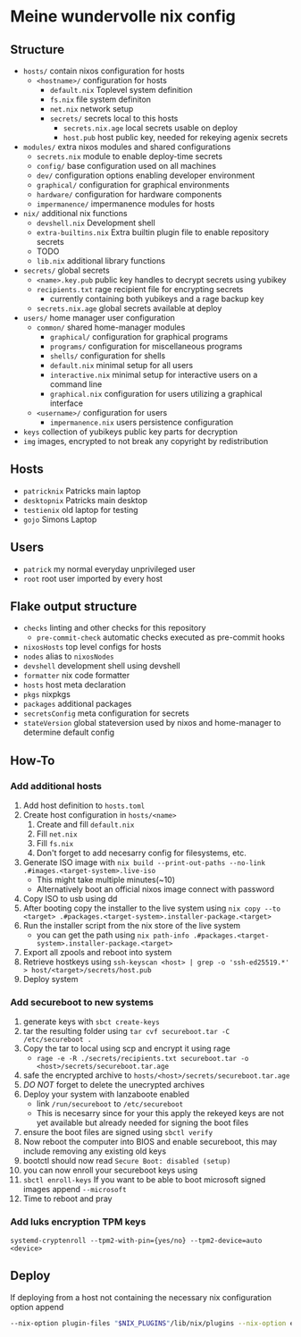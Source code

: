 # Meine wundervolle nix config

## Structure

- `hosts/` contain nixos configuration for hosts
    - `<hostname>/` configuration for hosts
        - `default.nix` Toplevel system definition
        - `fs.nix` file system definiton
        - `net.nix` network setup
        - `secrets/` secrets local to this hosts
            - `secrets.nix.age` local secrets usable on deploy
            - `host.pub` host public key, needed for rekeying agenix secrets
- `modules/` extra nixos modules and shared configurations
    - `secrets.nix` module to enable deploy-time secrets
    - `config/` base configuration used on all machines
    - `dev/` configuration options enabling developer environment
    - `graphical/` configuration for graphical environments
    - `hardware/` configuration for hardware components
    - `impermanence/` impermanence modules for hosts
- `nix/` additional nix functions
    - `devshell.nix` Development shell
    - `extra-builtins.nix` Extra builtin plugin file to enable repository secrets
    - TODO
    - `lib.nix` additional library functions
- `secrets/` global secrets
    - `<name>.key.pub` public key handles to decrypt secrets using yubikey
    - `recipients.txt` rage recipient file for encrypting secrets
        - currently containing both yubikeys and a rage backup key
    - `secrets.nix.age` global secrets available at deploy
- `users/` home manager user configuration
    - `common/` shared home-manager modules
        - `graphical/` configuration for graphical programs
        - `programs/` configuration for miscellaneous programs
        - `shells/` configuration for shells
        - `default.nix` minimal setup for all users
        - `interactive.nix` minimal setup for interactive users on a command line
        - `graphical.nix` configuration for users utilizing a graphical interface
    - `<username>/` configuration for users
        - `impermanence.nix` users persistence configuration
- `keys` collection of yubikeys public key parts for decryption
- `img` images, encrypted to not break any copyright by redistribution

## Hosts
- `patricknix` Patricks main laptop
- `desktopnix` Patricks main desktop
- `testienix` old laptop for testing
- `gojo` Simons Laptop

## Users
- `patrick` my normal everyday unprivileged user
- `root` root user imported by every host

## Flake output structure
- `checks` linting and other checks for this repository
    - `pre-commit-check` automatic checks executed as pre-commit hooks
- `nixosHosts` top level configs for hosts
- `nodes` alias to `nixosNodes`
- `devshell` development shell using devshell
- `formatter` nix code formatter
- `hosts` host meta declaration
- `pkgs` nixpkgs
- `packages` additional packages
- `secretsConfig` meta configuration for secrets
- `stateVersion` global stateversion used by nixos and home-manager to determine default config

## How-To

### Add additional hosts

1. Add host definition to `hosts.toml`
2. Create host configuration in `hosts/<name>`
    1. Create and fill `default.nix`
    1. Fill `net.nix`
    1. Fill `fs.nix`
    2. Don't forget to add necesarry config for filesystems, etc.
3. Generate ISO image with `nix build --print-out-paths --no-link .#images.<target-system>.live-iso`
    - This might take multiple minutes(~10)
    - Alternatively boot an official nixos image connect with password
3. Copy ISO to usb using dd
3. After booting copy the installer to the live system using `nix copy --to <target> .#packages.<target-system>.installer-package.<target>`
4. Run the installer script from the nix store of the live system
    - you can get the path using `nix path-info .#packages.<target-system>.installer-package.<target>`
4. Export all zpools and reboot into system
6. Retrieve hostkeys using `ssh-keyscan <host> | grep -o 'ssh-ed25519.*' > host/<target>/secrets/host.pub`
5. Deploy system

### Add secureboot to new systems
1. generate keys with `sbct create-keys`
1. tar the resulting folder using `tar cvf secureboot.tar -C /etc/secureboot .`
1. Copy the tar to local using scp and encrypt it using rage
    - `rage -e -R ./secrets/recipients.txt secureboot.tar -o <host>/secrets/secureboot.tar.age`
1. safe the encrypted archive to `hosts/<host>/secrets/secureboot.tar.age`
1. *DO NOT* forget to delete the unecrypted archives
1. Deploy your system with lanzaboote enabled
    - link `/run/secureboot` to `/etc/secureboot`
    - This is necesarry since for your this apply the rekeyed keys are not yet available but already needed for signing the boot files
1. ensure the boot files are signed using `sbctl verify`
1. Now reboot the computer into BIOS and enable secureboot,
    this may include removing any existing old keys
1. bootctl should now read `Secure Boot: disabled (setup)`
1. you can now enroll your secureboot keys using
1. `sbctl enroll-keys`
    If you want to be able to boot microsoft signed images append `--microsoft`
1. Time to reboot and pray

### Add luks encryption TPM keys
`systemd-cryptenroll --tpm2-with-pin={yes/no} --tpm2-device=auto <device>`


## Deploy

If deploying from a host not containing the necessary nix configuration option append
```bash
--nix-option plugin-files "$NIX_PLUGINS"/lib/nix/plugins --nix-option extra-builtins-file ./nix/extra-builtins`
```
